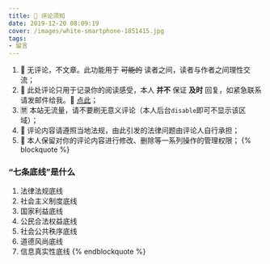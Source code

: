```yaml
---
title: 📢 评论须知
date: 2019-12-20 08:09:19
cover: /images/white-smartphone-1851415.jpg
tags:
- 留言
---
```

1.  📢 无评论，不文章。此功能用于 ~~可能的~~ 读者之间，读者与作者之间理性交流；
2.  📮 此处评论只用于记录你的阅读感受，本人 **并不** 保证 **及时** 回复，如紧急联系请发邮件给我。📧 [点此](mailto:imsantu.ma@gmail.com)；
3.  🈲 本站无流量，请不要刷无意义评论（本人后台`disable`即可不显示该区域）；
4.  🤔 评论内容请遵照当地法规，由此引发的法律问题由评论人自行承担；
5.  🤠 本人保留对你的评论内容进行修改、删除等一系列操作的管理权限；
{% blockquote %}
### “七条底线”是什么
1. 法律法规底线
2. 社会主义制度底线
3. 国家利益底线
4. 公民合法权益底线
5. 社会公共秩序底线
6. 道德风尚底线
7. 信息真实性底线
{% endblockquote %}